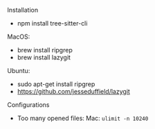 Installation

- npm install tree-sitter-cli

MacOS:
- brew install ripgrep
- brew install lazygit

Ubuntu:

- sudo apt-get install ripgrep
- https://github.com/jesseduffield/lazygit

Configurations

- Too many opened files: Mac: `ulimit -n 10240`
